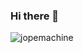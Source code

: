 ### Hi there 👋

<!--
**jopemachine/jopemachine** is a ✨ _special_ ✨ repository because its `README.md` (this file) appears on your GitHub profile.

Here are some ideas to get you started:

- 🔭 I’m currently working on ...
- 🌱 I’m currently learning ...
- 👯 I’m looking to collaborate on ...
- 🤔 I’m looking for help with ...
- 💬 Ask me about ...
- 📫 How to reach me: ...
- 😄 Pronouns: ...
- ⚡ Fun fact: ...
-->

<!-- profile view
<p align="center"> <img src="https://komarev.com/ghpvc/?username=jopemachine" alt="jopemachine" /> </p>
-->

<img src="https://github-readme-stats-jopemachine-deploy.vercel.app/api?username=jopemachine&count_private=true&show_icons=true" alt="jopemachine" />

<!-- top langs (incorrect)
[![Top Langs](https://github-readme-stats-jopemachine-deploy.vercel.app/api/top-langs/?username=jopemachine&hide=css,c&layout=compact)](https://github.com/jopemachine/jopemachine)
-->
